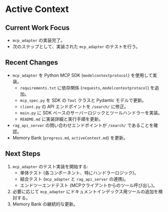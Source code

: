 # Active Context

## Current Work Focus

-   `mcp_adapter` の実装完了。
-   次のステップとして、実装された `mcp_adapter` のテストを行う。

## Recent Changes

-   `mcp_adapter` を Python MCP SDK (`modelcontextprotocol`) を使用して実装。
    -   `requirements.txt` に依存関係 (`requests`, `modelcontextprotocol`) を追加。
    -   `mcp_spec.py` を SDK の `Tool` クラスと Pydantic モデルで更新。
    -   `client.py` の API エンドポイントを `/search/` に修正。
    -   `main.py` に SDK ベースのサーバーロジックとツールハンドラーを実装。
    -   `README.md` に実装詳細と実行手順を更新。
-   `rag_api_server` の問い合わせエンドポイントが `/search/` であることを確認。
-   Memory Bank (`progress.md`, `activeContext.md`) を更新。

## Next Steps

1.  `mcp_adapter` のテスト実装を開始する:
    -   単体テスト (各コンポーネント、特にハンドラーロジック)。
    -   結合テスト (`mcp_adapter` と `rag_api_server` の連携)。
    -   エンドツーエンドテスト (MCPクライアントからのツール呼び出し)。
2.  必要に応じて `mcp_adapter` にドキュメントインデックス用ツールの追加を検討する。
3.  Memory Bank の継続的な更新。
